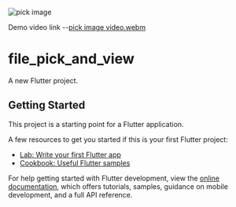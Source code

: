 
![pick image](https://user-images.githubusercontent.com/49479943/207861081-d105d886-1113-4664-9cb9-6900f4ec79c3.png)

Demo video link --[pick image video.webm](https://user-images.githubusercontent.com/49479943/207861073-71236c52-588e-4a7c-9c95-2b7c98b973ca.webm)


# file_pick_and_view

A new Flutter project.

## Getting Started

This project is a starting point for a Flutter application.

A few resources to get you started if this is your first Flutter project:

- [Lab: Write your first Flutter app](https://docs.flutter.dev/get-started/codelab)
- [Cookbook: Useful Flutter samples](https://docs.flutter.dev/cookbook)

For help getting started with Flutter development, view the
[online documentation](https://docs.flutter.dev/), which offers tutorials,
samples, guidance on mobile development, and a full API reference.
